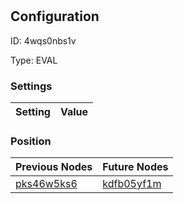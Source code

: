# <nil>
## Configuration
ID:  4wqs0nbs1v

Type: EVAL 


### Settings
| Setting | Value  |
| :------------------------ | ---------------------------------------- |
 




### Position
| Previous Nodes | Future Nodes |
| :------------- | ------------ |
| [pks46w5ks6](./pks46w5ks6.md) | [kdfb05yf1m](./kdfb05yf1m.md) |